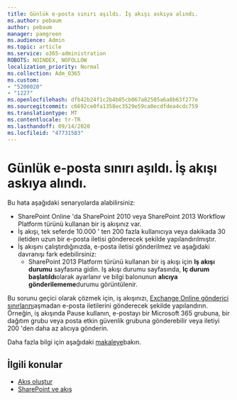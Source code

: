 ```yaml
---
title: Günlük e-posta sınırı aşıldı. İş akışı askıya alındı.
ms.author: pebaum
author: pebaum
manager: pamgreen
ms.audience: Admin
ms.topic: article
ms.service: o365-administration
ROBOTS: NOINDEX, NOFOLLOW
localization_priority: Normal
ms.collection: Adm_O365
ms.custom:
- "5200020"
- "1227"
ms.openlocfilehash: dfb42b24f1c2b4b05cb067a82505a6a8b63f277e
ms.sourcegitcommit: c6692ce0fa1358ec3529e59ca0ecdfdea4cdc759
ms.translationtype: MT
ms.contentlocale: tr-TR
ms.lasthandoff: 09/14/2020
ms.locfileid: "47731583"
---
```

# <a name="daily-email-limit-exceeded-workflow-is-suspended"></a>Günlük e-posta sınırı aşıldı. İş akışı askıya alındı.

Bu hata aşağıdaki senaryolarda alabilirsiniz:

- SharePoint Online 'da SharePoint 2010 veya SharePoint 2013 Workflow Platform türünü kullanan bir iş akışınız var.
- İş akışı, tek seferde 10.000 ' ten 200 fazla kullanıcıya veya dakikada 30 iletiden uzun bir e-posta iletisi gönderecek şekilde yapılandırılmıştır.
- İş akışını çalıştırdığınızda, e-posta iletisi gönderilmez ve aşağıdaki davranışı fark edebilirsiniz:
    - SharePoint 2013 Platform türünü kullanan bir iş akışı için **Iş akışı durumu** sayfasına gidin. Iş akışı durumu sayfasında, **Iç durum** **başlatıldı**olarak ayarlanır ve bilgi balonunun **alıcıya gönderilememe**durumu görüntülenir.

Bu sorunu geçici olarak çözmek için, iş akışınızı, [Exchange Online gönderici sınırlarını](https://docs.microsoft.com/office365/servicedescriptions/exchange-online-service-description/exchange-online-limits#recipientlimits)aşmadan e-posta iletilerini gönderecek şekilde yapılandırın. Örneğin, iş akışında Pause kullanın, e-postayı bir Microsoft 365 grubuna, bir dağıtım grubu veya posta etkin güvenlik grubuna gönderebilir veya iletiyi 200 'den daha az alıcıya gönderin.


Daha fazla bilgi için aşağıdaki [makaleye](https://support.microsoft.com/help/3150442/daily-email-limit-has-exceeded-and-your-workflow-has-been-suspended-or)bakın.

## <a name="related-topics"></a>İlgili konular
- [Akış oluştur](https://support.office.com/article/Create-a-flow-for-a-list-or-library-in-SharePoint-Online-or-OneDrive-for-Business-a9c3e03b-0654-46af-a254-20252e580d01) 
- [SharePoint ve akış](https://flow.microsoft.com/blog/sharepoint-and-flow/) 